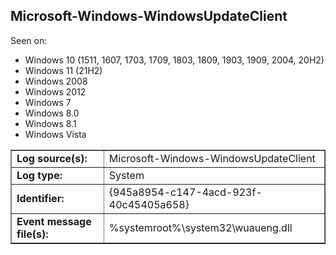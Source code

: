 ## Microsoft-Windows-WindowsUpdateClient

Seen on:
* Windows 10 (1511, 1607, 1703, 1709, 1803, 1809, 1903, 1909, 2004, 20H2)
* Windows 11 (21H2)
* Windows 2008
* Windows 2012
* Windows 7
* Windows 8.0
* Windows 8.1
* Windows Vista

<table border="1" class="docutils">
  <tbody>
    <tr>
      <td><b>Log source(s):</b></td>
      <td>Microsoft-Windows-WindowsUpdateClient</td>
    </tr>
    <tr>
      <td><b>Log type:</b></td>
      <td>System</td>
    </tr>
    <tr>
      <td><b>Identifier:</b></td>
      <td>{945a8954-c147-4acd-923f-40c45405a658}</td>
    </tr>
    <tr>
      <td><b>Event message file(s):</b></td>
      <td>%systemroot%\system32\wuaueng.dll</td>
    </tr>
  </tbody>
</table>

&nbsp;

